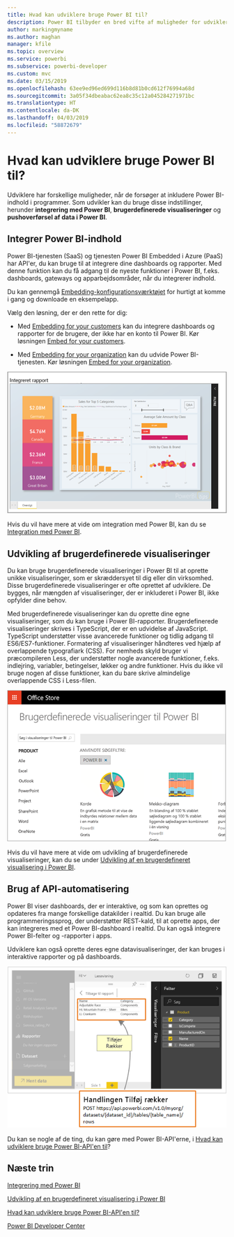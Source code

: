 ```yaml
---
title: Hvad kan udviklere bruge Power BI til?
description: Power BI tilbyder en bred vifte af muligheder for udviklere. Det går fra integration til brugerdefinerede visualiseringer og streaming af datasæt.
author: markingmyname
ms.author: maghan
manager: kfile
ms.topic: overview
ms.service: powerbi
ms.subservice: powerbi-developer
ms.custom: mvc
ms.date: 03/15/2019
ms.openlocfilehash: 63ee9ed96ed699d116b8d81b0cd612f76994a68d
ms.sourcegitcommit: 3a05f34dbeabac62ea8c35c12a045284271971bc
ms.translationtype: HT
ms.contentlocale: da-DK
ms.lasthandoff: 04/03/2019
ms.locfileid: "58872679"
---
```

# <a name="what-can-developers-do-with-power-bi"></a>Hvad kan udviklere bruge Power BI til?

Udviklere har forskellige muligheder, når de forsøger at inkludere Power BI-indhold i programmer. Som udvikler kan du bruge disse indstillinger, herunder **integrering med Power BI**, **brugerdefinerede visualiseringer** og **pushoverførsel af data i Power BI**.

## <a name="embedding-power-bi-content"></a>Integrer Power BI-indhold

Power BI-tjenesten (SaaS) og tjenesten Power BI Embedded i Azure (PaaS) har API'er, du kan bruge til at integrere dine dashboards og rapporter. Med denne funktion kan du få adgang til de nyeste funktioner i Power BI, f.eks. dashboards, gateways og apparbejdsområder, når du integrerer indhold.

Du kan gennemgå [Embedding-konfigurationsværktøjet](https://aka.ms/embedsetup) for hurtigt at komme i gang og downloade en eksempelapp.

Vælg den løsning, der er den rette for dig:

* Med [Embedding for your customers](embedding.md#embedding-for-your-customers) kan du integrere dashboards og rapporter for de brugere, der ikke har en konto til Power BI. Kør løsningen [Embed for your customers](https://aka.ms/embedsetup/AppOwnsData).

* Med [Embedding for your organization](embedding.md#embedding-for-your-organization) kan du udvide Power BI-tjenesten. Kør løsningen [Embed for your organization](https://aka.ms/embedsetup/UserOwnsData).

![PBIE-eksempel](media/what-can-you-do/what-can-you-do-02.png)

Hvis du vil have mere at vide om integration med Power BI, kan du se [Integration med Power BI](embedding.md).

## <a name="developing-custom-visuals"></a>Udvikling af brugerdefinerede visualiseringer

Du kan bruge brugerdefinerede visualiseringer i Power BI til at oprette unikke visualiseringer, som er skræddersyet til dig eller din virksomhed. Disse brugerdefinerede visualiseringer er ofte oprettet af udviklere. De bygges, når mængden af visualiseringer, der er inkluderet i Power BI, ikke opfylder dine behov.

Med brugerdefinerede visualiseringer kan du oprette dine egne visualiseringer, som du kan bruge i Power BI-rapporter. Brugerdefinerede visualiseringer skrives i TypeScript, der er en udvidelse af JavaScript. TypeScript understøtter visse avancerede funktioner og tidlig adgang til ES6/ES7-funktioner. Formatering af visualiseringer håndteres ved hjælp af overlappende typografiark (CSS). For nemheds skyld bruger vi præcompileren Less, der understøtter nogle avancerede funktioner, f.eks. indlejring, variabler, betingelser, løkker og andre funktioner. Hvis du ikke vil bruge nogen af disse funktioner, kan du bare skrive almindelige overlappende CSS i Less-filen.

![CV-eksempel](media/what-can-you-do/powerbi-custom-visual-store.png)

Hvis du vil have mere at vide om udvikling af brugerdefinerede visualiseringer, kan du se under [Udvikling af en brugerdefineret visualisering i Power BI](custom-visual-develop-tutorial.md).

## <a name="using-api-automation"></a>Brug af API-automatisering

Power BI viser dashboards, der er interaktive, og som kan oprettes og opdateres fra mange forskellige datakilder i realtid. Du kan bruge alle programmeringssprog, der understøtter REST-kald, til at oprette apps, der kan integreres med et Power BI-dashboard i realtid. Du kan også integrere Power BI-felter og -rapporter i apps.

Udviklere kan også oprette deres egne datavisualiseringer, der kan bruges i interaktive rapporter og på dashboards.

![Eksempel på pushdata](media/what-can-you-do/powerbi-push-data.png)

Du kan se nogle af de ting, du kan gøre med Power BI-API'erne, i [Hvad kan udviklere bruge Power BI-API'en til](overview-of-power-bi-rest-api.md)?

## <a name="next-steps"></a>Næste trin

[Integrering med Power BI](embedding.md)  

[Udvikling af en brugerdefineret visualisering i Power BI](https://microsoft.github.io/PowerBI-visuals/docs/step-by-step-lab/developing-a-power-bi-custom-visual/)

[Hvad kan udviklere bruge Power BI-API'en til?](overview-of-power-bi-rest-api.md)

[Power BI Developer Center](https://powerbi.microsoft.com/developers/)